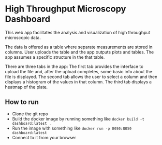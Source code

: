 # High Throughput Microscopy Dashboard

This web app facilitates the analysis and visualization of high throughput microscopic data. 

The data is offered as a table where separate measurements are stored in columns. User uploads the table and the app outputs plots and tables. The app assumes a specific structure in the that table.  

There are three tabs in the app: The first tab provides the interface to upload the file and, after the upload completes, some basic info about the file is displayed. The second tab allows the user to select a column and then displays a histogram of the values in that column. The third tab displays a heatmap of the plate.

## How to run
* Clone the git repo
* Build the docker image by running something like `docker build -t dashboard:latest .`
* Run the image with something like `docker run -p 8050:8050 dashboard:latest `
* Connect to it from your browser
